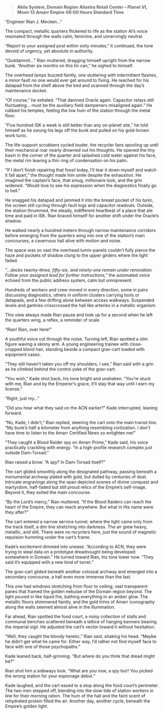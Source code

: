 > **Akila System, Domain Region**
> **Aliastra Retail Center – Planet VI, Moon 13**
> **Amarr Empire**
> **06:00 Hours Standard Time**

“Engineer Rian J. Mecken...”

The compact, metallic quarters flickered to life as the station AI’s voice resonated through the walls calm, feminine, and unnervingly neutral.

“Report to your assigned post within sixty minutes,” it continued, the tone devoid of urgency, yet absolute in authority.

“Goddammit...” Rian muttered, dragging himself upright from the narrow bunk.
“Another six months on this tin can,” he sighed to himself.

The overhead lamps buzzed faintly, one stuttering with intermittent flashes, a minor fault no one would ever get around to fixing. He reached for his datapad from the shelf above the bed and scanned through the day’s maintenance docket.

“Of course,” he exhaled. “That damned Oracle again. Capacitor relays still fluctuating... must be the auxiliary field dampeners misaligned again.”
He rubbed his temples, feeling the low hum of the station through the metal floor.

“Five hundred ISK a week is still better than any on-planet site,” he told himself as he swung his legs off the bunk and pulled on his gold-brown work tunic.

The life-support scrubbers cycled louder, the recycler fans spooling up until their mechanical roar nearly drowned out his thoughts. He opened the tiny basin in the corner of the quarter and splashed cold water against his face, the metal rim leaving a thin ring of condensation on his palm.

“If I don’t finish repairing that fossil today, I’ll tear it down myself and watch it fall apart,” the thought made him smile despite the exhaustion. He imagined the captain’s face, that smug, millionaire look, and the grin widened. “Would love to see his expression when the diagnostics finally go to hell.”

He snagged his datapad and jammed it into the breast pocket of his tunic, the screen still cycling through fault logs and capacitor readouts. Outside, the station thrummed, the steady, indifferent heartbeat of a place that ate time and paid in ISK. Rian braced himself for another shift under the Oracle’s shadow.

He walked nearly a hundred meters through narrow maintenance corridors before emerging from the quarters wing into one of the station’s main concourses, a cavernous hall alive with motion and noise.

The space was so vast the overhead lumin-panels couldn’t fully pierce the haze and pockets of shadow clung to the upper girders where the light faded.

*“...docks twenty-three, fifty-six, and ninety-one remain under renovation. Follow your assigned lead for further instructions,”*
the automated voice echoed from the public address system, calm but omnipresent.

Hundreds of workers and crew moved in every direction, some in pairs discussing diagnostics, others in uniform clusters carrying tools or datapads, and a few drifting alone between access walkways. Suspended levels and gantries crisscrossed the hall like arteries in a metallic organism.

This view always made Rian pause and look up for a second when he left the quarters wing, a reflex, a reminder of scale.

“Rian! Rian, over here!”

A youthful voice cut through the noise. Turning left, Rian spotted a slim figure waving a skinny arm. A young engineering trainee with close-cropped blond hair, standing beside a compact grav-cart loaded with equipment cases.

“They still haven’t taken you off my shoulders, I see,” Rian said with a grin as he climbed behind the control yoke of the grav-cart.

“You wish,” Kade shot back, his tone bright and unshaken. “You’re stuck with me, Rian and by the Emperor’s grace, it’ll stay that way until I earn my license.”

“Right, just my…”

“Did you hear what they said on the ACN earlier?” Kade interrupted, leaning forward.

“No, Kade, I didn’t,” Rian replied, steering the cart onto the main transit line. “My bunk’s half a kilometer from anything resembling civilization. I don't have time to listen to the Amarr Certified News so enlighten me!”

“They caught a Blood Raider spy on Amarr Prime,” Kade said, his voice practically crackling with energy. “In a high-profile research complex just outside Dam-Torsad.”

Rian raised a brow. “A spy? In Dam-Torsad itself?”

The cart glided smoothly along the designated pathway, passing beneath a monumental archway plated with gold, but dulled by centuries of dust. Intricate engravings along the span depicted scenes of divine conquest and martyrdom, half-faded but still proud relics of the Empire’s self-image. Beyond it, they exited the main concourse.

“By the Lord’s mercy,” Rian muttered. “If the Blood Raiders can reach the heart of the Empire, they can reach anywhere. But what in His name were they after?”

The cart entered a narrow service tunnel, where the light came only from the track itself, a dim line stretching into darkness. The air grew heavy, metallic, and still. There were no recyclers here, just the sound of magnetic repulsion humming under the cart’s frame.

Kade’s excitement dimmed into unease. “According to ACN, they were trying to steal data on a prototype dreadnought being developed somewhere in Domain.” He turned toward Rian, his tone lower now. “They said it’s equipped with a new kind of turret.”

The grav-cart glided beneath another colossal archway and emerged into a secondary concourse, a hall even more immense than the last.

This one had windows stretching from floor to ceiling, vast transparent panes that framed the golden nebulae of the Domain region beyond. The light poured in like liquid fire, bathing everything in an amber glow. The metallic floors shimmered faintly, and the gold trims of Amarr iconography along the walls seemed almost alive in the illumination.

Far ahead, Rian spotted the food court, a noisy collection of stalls and communal benches scattered beneath a lattice of hanging banners bearing the imperial sigil. He adjusted the cart’s vector toward it without hesitation.

“Well, they caught the bloody heretic,” Rian said, shaking his head. “Maybe he didn’t get what he came for. Either way, I’d rather not find myself face to face with one of those psychopaths.”

Kade leaned back, half-grinning. “But where do you think that dread might be?”

Rian shot him a sideways look. “What are you now, a spy too? You picked the wrong station for your espionage debut.”

Kade laughed, and the cart eased to a stop along the food court’s perimeter. The two men stepped off, blending into the slow tide of station workers in line for their morning ration. The hum of the hall and the faint scent of rehydrated protein filled the air. Another day, another cycle, beneath the Empire’s golden light.


